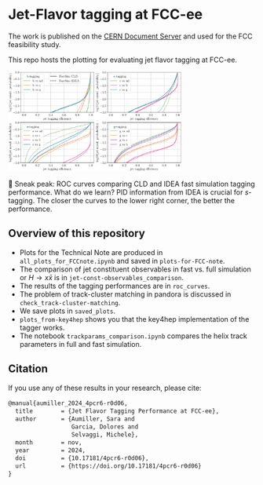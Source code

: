 # Jet-Flavor tagging at FCC-ee

The work is published on the [CERN Document Server](https://repository.cern/records/4pcr6-r0d06) and used for the FCC feasibility study.

This repo hosts the plotting for evaluating jet flavor tagging at FCC-ee.

<img src="./saved_plots/readme_image.png" alt="FastSim_CLD-vs-IDEA_tagging-performance" width="70%">

:eyes: Sneak peak: ROC curves comparing CLD and IDEA fast simulation tagging performance. What do we learn? PID information from IDEA is crucial for $s$-tagging. The closer the curves to the lower right corner, the better the performance. 

## Overview of this repository

- Plots for the Technical Note are produced in `all_plots_for_FCCnote.ipynb` and saved in `plots-for-FCC-note`.
- The comparison of jet constituent observables in fast vs. full simulation or $H\rightarrow x \bar{x}$ is in `jet-const-observables_comparison`. 
- The results of the tagging performances are in `roc_curves`.
- The problem of track-cluster matching in pandora is discussed in `check_track-cluster-matching`.
- We save plots in `saved_plots`.
- `plots_from-key4hep` shows you that the key4hep implementation of the tagger works. 
- The notebook `trackparams_comparison.ipynb` compares the helix track parameters in full and fast simulation.  


## Citation

If you use any of these results in your research, please cite:

```
@manual{aumiller_2024_4pcr6-r0d06,
  title        = {Jet Flavor Tagging Performance at FCC-ee},
  author       = {Aumiller, Sara and
                  Garcia, Dolores and
                  Selvaggi, Michele},
  month        = nov,
  year         = 2024,
  doi          = {10.17181/4pcr6-r0d06},
  url          = {https://doi.org/10.17181/4pcr6-r0d06}
}
```
